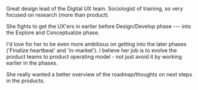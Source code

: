 Great design lead of the Digital UX team. Sociologist of training, so very focused on research (more than product).

She fights to get the UX'ers in earlier before Design/Develop phase --- into the Explore and Conceptualize phase.

I'd love for her to be even more ambitious on getting into the later phases ('Finalize heartbeat' and 'in-market'). I believe her job is to evolve the product teams to product operating model - not just avoid it by working earlier in the phases.

She really wanted a better overview of the roadmap/thoughts on next steps in the products.